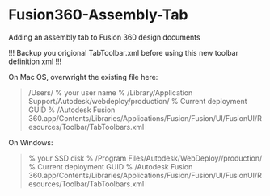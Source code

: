 # Fusion360-Assembly-Tab
Adding an assembly tab to Fusion 360 design documents

!!! Backup you origional TabToolbar.xml before using this new toolbar definition xml !!!

On Mac OS, overwright the existing file here:  

>/Users/ % your user name % /Library/Application Support/Autodesk/webdeploy/production/ % Current deployment GUID % /Autodesk Fusion 360.app/Contents/Libraries/Applications/Fusion/Fusion/UI/FusionUI/Resources/Toolbar/TabToolbars.xml

On Windows:  

> % your SSD disk % /Program Files/Autodesk/WebDeploy//production/ % Current deployment GUID % /Autodesk Fusion 360.app/Contents/Libraries/Applications/Fusion/Fusion/UI/FusionUI/Resources/Toolbar/TabToolbars.xml
 
